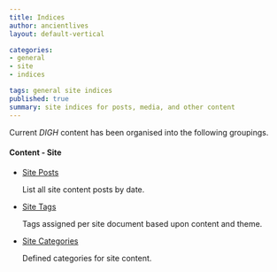 ```yaml
---
title: Indices
author: ancientlives
layout: default-vertical

categories:
- general
- site
- indices

tags: general site indices
published: true
summary: site indices for posts, media, and other content
---
```


Current *DIGH* content has been organised into the following groupings. 

#### Content - Site
* [Site Posts](posts)

	List all site content posts by date.

* [Site Tags](tags)

  Tags assigned per site document based upon content and theme.

* [Site Categories](categories)

  Defined categories for site content.

<!--#### Content - Library
* [Library Tags](tags/library)

	Tags assigned per Library document based upon content and theme.

* [Library Categories](categories/library)

	Defined categories for Libary content.-->
